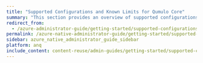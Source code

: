```yaml
---
title: "Supported Configurations and Known Limits for Qumulo Core"
summary: "This section provides an overview of supported configurations and known limits for Qumulo Core."
redirect_from:
  - /azure-administrator-guide/getting-started/supported-configurations-known-limits.html
permalink: /azure-native-administrator-guide/getting-started/supported-configurations-known-limits.html
sidebar: azure_native_administrator_guide_sidebar
platform: anq
include_content: content-reuse/admin-guides/getting-started/supported-configurations-known-limits.md
---
```


